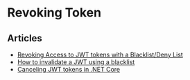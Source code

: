 # Revoking Token

## Articles
- [Revoking Access to JWT tokens with a Blacklist/Deny List](https://supertokens.com/blog/revoking-access-with-a-jwt-blacklist)
- [How to invalidate a JWT using a blacklist](https://dev.to/chukwutosin_/how-to-invalidate-a-jwt-using-a-blacklist-28dl)
- [Canceling JWT tokens in .NET Core](https://piotrgankiewicz.com/2018/04/25/canceling-jwt-tokens-in-net-core/)